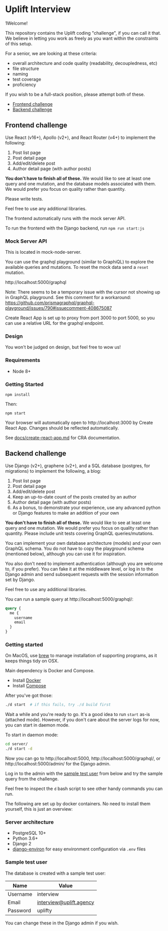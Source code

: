 # Uplift Interview

1Welcome!

This repository contains the Uplift coding "challenge", if you can call it that.
We believe in letting you work as freely as you want within the constraints of
this setup.

For a senior, we are looking at these criteria:

* overall architecture and code quality (readability, decoupledness, etc)
* file structure
* naming
* test coverage
* proficiency

If you wish to be a full-stack position, please attempt both of these.

* [Frontend challenge](#frontend-challenge)
* [Backend challenge](#backend-challenge)

## Frontend challenge

Use React (v16+), Apollo (v2+), and React Router (v4+) to implement the following:

1. Post list page
2. Post detail page
3. Add/edit/delete post
4. Author detail page (with author posts)

**You don't have to finish all of these.** We would like to see at least one query and one mutation,
and the database models associated with them. We would prefer you focus on quality rather than quantity.

Please write tests.

Feel free to use any additional libraries.

The frontend automatically runs with the mock server API.

To run the frontend with the Django backend, run `npm run start:js`

### Mock Server API

This is located in mock-node-server.

You can use the graphql playground (similar to GraphiQL) to explore the available queries and mutations. To reset the mock data send a `reset` mutation.

http://localhost:5000/graphql

Note: There seems to be a temporary issue with the cursor not showing up in GraphQL playground. See this comment for a workaround: https://github.com/prismagraphql/graphql-playground/issues/790#issuecomment-408675087

Create React App is set up to proxy from port 3000 to port 5000, so you can use a relative URL for the graphql endpoint.

### Design

You won't be judged on design, but feel free to wow us!

### Requirements

- Node 8+

### Getting Started

    npm install

Then:

    npm start

Your browser will automatically open to http://localhost:3000 by Create React App. Changes should be reflected automatically.

See [docs/create-react-app.md](./docs/create-react-app.md) for CRA documentation.

## Backend challenge

Use Django (v2+), graphene (v2+), and a SQL database (postgres, for migrations) to implement the following, a blog:

1. Post list page
2. Post detail page
3. Add/edit/delete post
4. Keep an up-to-date count of the posts created by an author
5. Author detail page (with author posts)
6. As a bonus, to demonstrate your experience, use any advanced python or Django features to make an addition of your own

**You don't have to finish all of these.** We would like to see at least one query and one mutation. We would prefer you focus on quality rather than quantity. Please include unit tests covering GraphQL queries/mutations.

You can implement your own database architecture (models) and your own GraphQL schema. You do not have to copy the playground schema (mentioned below), although you can use it for inspiration.

You also don't need to implement authentication (although you are welcome to, if you prefer). You can fake it at the middleware level, or log in to the Django admin and send subsequent requests with the session information set by Django.

Feel free to use any additional libraries.

You can run a sample query at http://localhost:5000/graphql/:

```graphql
query {
  me {
    username
    email
  }
}
```

### Getting started

On MacOS, use [brew](https://brew.sh/) to manage installation of supporting programs, as it keeps things tidy on OSX.

Main dependency is Docker and Compose.

* Install [Docker](https://docs.docker.com/docker-for-mac/install/)
* Install [Compose](https://docs.docker.com/compose/install/)

After you've got those:

```bash
./d start  # if this fails, try ./d build first
```

Wait a while and you're ready to go. It's a good idea to run `start` as-is (attached mode).
However, if you don't care about the server logs for now, you can start in daemon mode.

To start in daemon mode:

```bash
cd server/
./d start -d
```

Now you can go to http://localhost:5000, http://localhost:5000/graphql/, or http://localhost:5000/admin/ for the Django admin.

Log in to the admin with the [sample test user](#sample-test-user) from below and try the sample query from the challenge.

Feel free to inspect the `d` bash script to see other handy commands you can run.

The following are set up by docker containers. No need to install them yourself, this is just an overview:

### Server architecture

* PostgreSQL 10+
* Python 3.6+
* Django 2
* [django-environ](https://github.com/joke2k/django-environ) for easy environment configuration via `.env` files

### Sample test user

The database is created with a sample test user:

| Name     | Value               |
|----------|-------------------------|
| Username | interview               |
| Email    | interview@uplift.agency |
| Password | uplifty                 |

You can change these in the Django admin if you wish.
